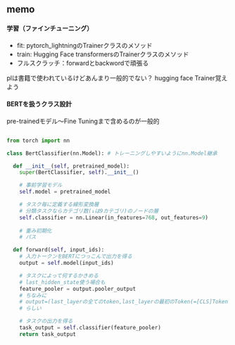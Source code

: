 ## memo

#### 学習（ファインチューニング）
* fit: pytorch_lightningのTrainerクラスのメソッド
* train: Hugging Face transformersのTrainerクラスのメソッド
* フルスクラッチ：forwardとbackwordで頑張る

plは書籍で使われているけどあんまり一般的でない？
hugging face Trainer覚えよう

#### BERTを扱うクラス設計

pre-trainedモデル～Fine Tuningまで含めるのが一般的

``` python

from torch import nn

class BertClassifier(nn.Model): # トレーニングしやすいようにnn.Model継承

  def __init__(self, pretrained_model):
    super(BertClassifier, self).__init__() 

    # 事前学習モデル
    self.model = pretrained_model

    # タスク毎に定義する線形変換層
    # 分類タスクならカテゴリ数(↓は9カテゴリ)のノードの層
    self.classifier = nn.Linear(in_features=768, out_features=9)
    
    # 重み初期化
    # パス

  def forward(self, input_ids):
    # 入力トークンをBERTにつっこんで出力を得る
    output = self.model(input_ids)

    # タスクによって何するかきめる
    # last_hidden_state使う場合も
    feature_pooler = output.pooler_output
    # ちなみに
    # output=(last_layerの全てのtoken,last_layerの最初のToken(=[CLS]Token)) 
    # らしい

    # タスクの出力を得る
    task_output = self.classifier(feature_pooler)
    return task_output

```